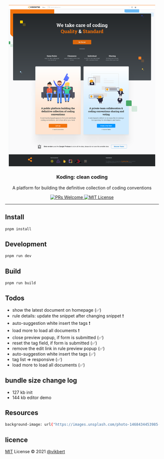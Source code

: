<div align="center">
  <img src="docs/logo.png" width="480px" alt="Koding" />
  <h3>Koding: clean coding</h3>
  <p>A platform for building the definitive collection of coding conventions</p>


  <p>
    <a href="#">
      <img src="https://img.shields.io/badge/PRs-Welcome-brightgreen.svg?style=flat-square" alt="PRs Welcome">
    </a>
    <a href="#">
      <img src="https://img.shields.io/badge/License-MIT-brightgreen.svg?style=flat-square" alt="MIT License">
    </a>
  </p>
</div>

---

## Install

```bash
pnpm install 
```

## Development

```bash
pnpm run dev 
```

## Build

```bash
pnpm run build 
```

## Todos
- show the latest document on homepage (✅)
- rule details: update the snippet after changing snippet ❗️ 
- auto-suggestion white insert the tags ❗️
- load more to load all documents ❗️
- close preview popup, if form is submitted (✅)
- reset the tag field, if form is submitted (✅)
- remove the edit link in rule preview popup (✅)
- auto-suggestion white insert the tags (✅)
- tag list => responsive (✅)
- load more to load all documents (✅)

## bundle size change log

- 127 kb init
- 144 kb editor demo

## Resources

```bash
background-image: url("https://images.unsplash.com/photo-1468434453985-b1ca3b555f00?ixid=MnwxMjA3fDB8MHxwaG90by1wYWdlfHx8fGVufDB8fHx8&ixlib=rb-1.2.1&auto=format&fit=crop&w=2250&q=80");

```

## licence

[MIT](./LICENSE) License © 2021 [@vikbert](https://vikbert.github.io/)
